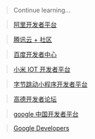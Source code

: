 > Continue learning...

> [阿里开发者平台](https://develop.aliyun.com/)

> [腾讯云 + 社区](https://cloud.tencent.com/developer/)

> [百度开发者中心](https://developer.baidu.com/)

> [小米 IOT 开发者平台](https://iot.mi.com/index.html)

> [字节跳动小程序开发者平台](https://developer.toutiao.com/)

> [高德开发者论坛](http://lbsbbs.amap.com)

> [google 中国开发者平台](https://developers.google.com/china/?hl=zh-cn)

> [Google Developers](https://developers.google.com/)